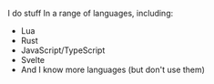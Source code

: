 I do stuff In a range of languages, including:
- Lua
- Rust
- JavaScript/TypeScript
- Svelte
- And I know more languages (but don't use them)